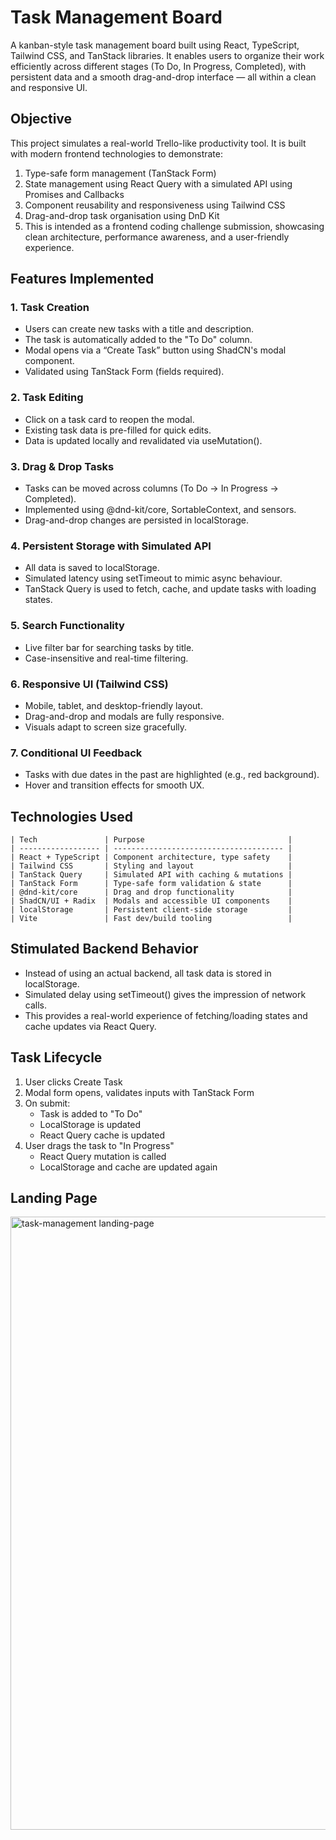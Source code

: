 # Task Management Board
A kanban-style task management board built using React, TypeScript, Tailwind CSS, and TanStack libraries. It enables users to organize their work efficiently across different stages (To Do, In Progress, Completed), with persistent data and a smooth drag-and-drop interface — all within a clean and responsive UI.

## Objective
This project simulates a real-world Trello-like productivity tool. It is built with modern frontend technologies to demonstrate:
1. Type-safe form management (TanStack Form)
2. State management using React Query with a simulated API using Promises and Callbacks
3. Component reusability and responsiveness using Tailwind CSS
4. Drag-and-drop task organisation using DnD Kit
5. This is intended as a frontend coding challenge submission, showcasing clean architecture, performance awareness, and a user-friendly experience.

## Features Implemented
### 1. Task Creation
- Users can create new tasks with a title and description.
- The task is automatically added to the "To Do" column.
- Modal opens via a “Create Task” button using ShadCN's modal component.
- Validated using TanStack Form (fields required).

 ### 2. Task Editing
- Click on a task card to reopen the modal.
- Existing task data is pre-filled for quick edits.
- Data is updated locally and revalidated via useMutation().

### 3. Drag & Drop Tasks
- Tasks can be moved across columns (To Do → In Progress → Completed).
- Implemented using @dnd-kit/core, SortableContext, and sensors.
- Drag-and-drop changes are persisted in localStorage.

### 4. Persistent Storage with Simulated API
- All data is saved to localStorage.
- Simulated latency using setTimeout to mimic async behaviour.
- TanStack Query is used to fetch, cache, and update tasks with loading states.

### 5. Search Functionality
- Live filter bar for searching tasks by title.
- Case-insensitive and real-time filtering.

### 6. Responsive UI (Tailwind CSS)
- Mobile, tablet, and desktop-friendly layout.
- Drag-and-drop and modals are fully responsive.
- Visuals adapt to screen size gracefully.

### 7. Conditional UI Feedback
- Tasks with due dates in the past are highlighted (e.g., red background).
- Hover and transition effects for smooth UX.

## Technologies Used
```
| Tech               | Purpose                                |
| ------------------ | -------------------------------------- |
| React + TypeScript | Component architecture, type safety    |
| Tailwind CSS       | Styling and layout                     |
| TanStack Query     | Simulated API with caching & mutations |
| TanStack Form      | Type-safe form validation & state      |
| @dnd-kit/core      | Drag and drop functionality            |
| ShadCN/UI + Radix  | Modals and accessible UI components    |
| localStorage       | Persistent client-side storage         |
| Vite               | Fast dev/build tooling                 |

```
## Stimulated Backend Behavior
- Instead of using an actual backend, all task data is stored in localStorage.
- Simulated delay using setTimeout() gives the impression of network calls.
- This provides a real-world experience of fetching/loading states and cache updates via React Query.

## Task Lifecycle
1. User clicks Create Task
2. Modal form opens, validates inputs with TanStack Form
3. On submit:
    - Task is added to "To Do"
    - LocalStorage is updated
    - React Query cache is updated
4. User drags the task to "In Progress"
    - React Query mutation is called
    - LocalStorage and cache are updated again
  
## Landing Page
<img width="1710" height="981" alt="task-management landing-page" src="https://github.com/user-attachments/assets/bb661051-4ae4-457a-8cdd-fa7a852f79b5" />

